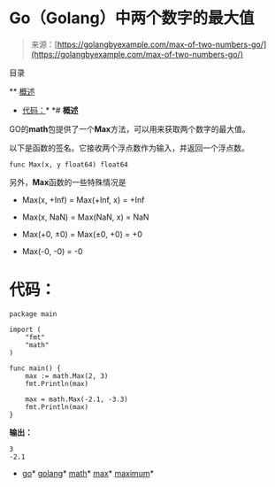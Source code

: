 <!--yml

类别：未分类

日期：2024-10-13 06:15:48

-->

# Go（Golang）中两个数字的最大值

> 来源：[https://golangbyexample.com/max-of-two-numbers-go/](https://golangbyexample.com/max-of-two-numbers-go/)

目录

**   [概述](#Overview "概述")

+   [代码：](#Code "代码：")*  *# **概述**

GO的**math**包提供了一个**Max**方法，可以用来获取两个数字的最大值。

以下是函数的签名。它接收两个浮点数作为输入，并返回一个浮点数。

```
func Max(x, y float64) float64
```

另外，**Max**函数的一些特殊情况是

+   Max(x, +Inf) = Max(+Inf, x) = +Inf

+   Max(x, NaN) = Max(NaN, x) = NaN

+   Max(+0, ±0) = Max(±0, +0) = +0

+   Max(-0, -0) = -0

# **代码：**

```
package main

import (
    "fmt"
    "math"
)

func main() {
    max := math.Max(2, 3)
    fmt.Println(max)

    max = math.Max(-2.1, -3.3)
    fmt.Println(max)
}
```

**输出：**

```
3
-2.1
```

+   [go](https://golangbyexample.com/tag/go/)*   [golang](https://golangbyexample.com/tag/golang/)*   [math](https://golangbyexample.com/tag/math/)*   [max](https://golangbyexample.com/tag/max/)*   [maximum](https://golangbyexample.com/tag/maximum/)*
